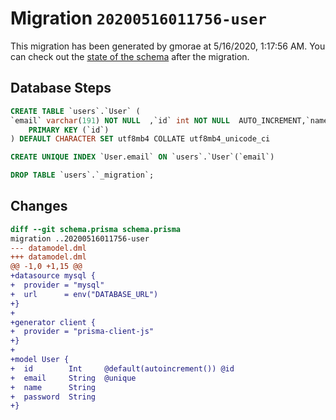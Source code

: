 # Migration `20200516011756-user`

This migration has been generated by gmorae at 5/16/2020, 1:17:56 AM.
You can check out the [state of the schema](./schema.prisma) after the migration.

## Database Steps

```sql
CREATE TABLE `users`.`User` (
`email` varchar(191) NOT NULL  ,`id` int NOT NULL  AUTO_INCREMENT,`name` varchar(191) NOT NULL  ,`password` varchar(191) NOT NULL  ,
    PRIMARY KEY (`id`)
) DEFAULT CHARACTER SET utf8mb4 COLLATE utf8mb4_unicode_ci

CREATE UNIQUE INDEX `User.email` ON `users`.`User`(`email`)

DROP TABLE `users`.`_migration`;
```

## Changes

```diff
diff --git schema.prisma schema.prisma
migration ..20200516011756-user
--- datamodel.dml
+++ datamodel.dml
@@ -1,0 +1,15 @@
+datasource mysql {
+  provider = "mysql"
+  url      = env("DATABASE_URL")
+}
+
+generator client {
+  provider = "prisma-client-js"
+}
+
+model User {
+  id        Int     @default(autoincrement()) @id
+  email     String  @unique
+  name      String
+  password  String
+}
```


